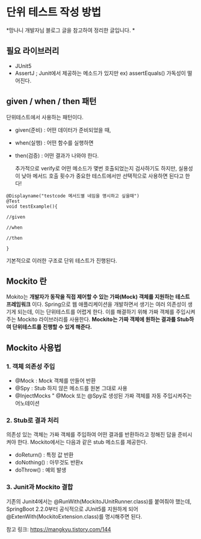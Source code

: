 # 단위 테스트 작성 방법

*망나니 개발자님 블로그 글을 참고하여 정리한 글입니다. *

## 필요 라이브러리


* JUnit5
* AssertJ ; Junit에서 제공하는 메소드가 있지만 ex) assertEquals() 가독성이 떨어진다. 


## given / when / then 패턴

단위테스트에서 사용하는 패턴이다.
* given(준비) : 어떤 데이터가 준비되었을 때,
* when(실행) : 어떤 함수를 실행하면
* then(검증) : 어떤 결과가 나와야 한다. 

   추가적으로 verify로 어떤 메소드가 몇번 호출되었는지 검사하기도 하지만, 실용성이 낮아 메서드 호출 횟수가 중요한 테스트에서만 선택적으로 사용하면 된다고 한다!
   
```
@Displayname("testcode 메서드별 네임을 명시하고 싶을때")
@Test
void testExample(){

//given

//when

//then

}
```
   기본적으로 이러한 구조로 단위 테스트가 진행된다. 


## Mockito 란

Mokito는 **개발자가 동작을 직접 제어할 수 있는 가짜(Mock) 객체를 지원하는 테스트 프레임워크** 이다. Spring으로 웹 애플리케이션을 개발하면서 생기는 여러 의존성이 생기게 되는데, 이는 단위테스트를 어렵게 한다. 이를 해결하기 위해 가짜 객체를 주입시켜주는 Mockito 라이브러리를 사용한다. **Mockito는 가짜 객체에 원하는 결과를 Stub하여 단위테스트를 진행할 수 있게 해준다.**


## Mockito 사용법

### 1. 객체 의존성 주입

* @Mock : Mock 객체를 만들어 반환
* @Spy : Stub 하지 않은 메소드를 원본 그대로 사용
* @InjectMocks " @Mock 또는 @Spy로 생성된 가짜 객체를 자동 주입시켜주는 어노테이션


### 2. Stub로 결과 처리

의존성 있는 객체는 가짜 객체를 주입하여 어떤 결과를 반환하라고 정해진 답을 준비시켜야 한다. Mockito에서는 다음과 같은 stub 메소드를 제공한다. 

* doReturn() : 특정 값 반환
* doNothing() : 아무것도 반환x
* doThrow() : 예외 발생


### 3. Junit과 Mockito 결합

기존의 Junit4에서는 @RunWith(MockitoJUnitRunner.class)를 붙여줘야 했는데, SpringBoot 2.2.0부터 공식적으로 JUnit5를 지원하게 되어 @ExtenWith(MockitoExtension.class)를 명시해주면 된다.













참고 링크:   https://mangkyu.tistory.com/144   
